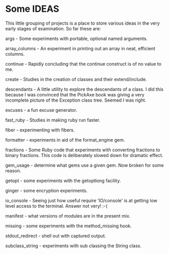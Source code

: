 # Some IDEAS

This little grouping of projects is a place to store various ideas in the
very early stages of examination. So far these are:

args - Some experiments with portable, optional named arguments.

array_columns - An experiment in printing out an array in neat, efficient columns.

continue - Rapidly concluding that the continue construct is of no value to me.

create - Studies in the creation of classes and their extend/include.

descendants - A little utility to explore the descendants of a class. I did this
because I was convinced that the PickAxe book was giving a very incomplete
picture of the Exception class tree. Seemed I was right.

excuses - a fun excuse generator.

fast_ruby - Studies in making ruby run faster.

fiber - experimenting with fibers.

formatter - experiments in aid of the format_engine gem.

fractions - Some Ruby code that experiments with converting fractions to
binary fractions. This code is deliberately slowed down for dramatic effect.

gem_usage - determine what gems use a given gem. Now broken for some reason.

getopt - some experiments with the getoptlong facility.

ginger - some encryption experiments.

io_console - Seeing just how useful require 'IO/console' is at getting low
level access to the terminal. Answer not very! :-(

manifest - what versions of modules are in the present mix.

missing - some experiments with the method_missing hook.

stdout_redirect - shell out with captured output.

subclass_string - experiments with sub classing the String class.
